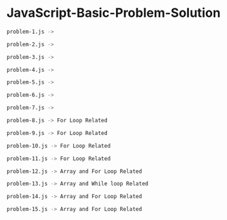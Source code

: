 # JavaScript-Basic-Problem-Solution

```bash
problem-1.js ->
```

```bash
problem-2.js ->
```

```bash
problem-3.js ->
```

```bash
problem-4.js ->
```

```bash
problem-5.js ->
```

```bash
problem-6.js ->
```

```bash
problem-7.js ->
```

```bash
problem-8.js -> For Loop Related
```

```bash
problem-9.js -> For Loop Related
```

```bash
problem-10.js -> For Loop Related
```

```bash
problem-11.js -> For Loop Related
```

```bash
problem-12.js -> Array and For Loop Related
```

```bash
problem-13.js -> Array and While loop Related
```

```bash
problem-14.js -> Array and For Loop Related
```

```bash
problem-15.js -> Array and For Loop Related
```
